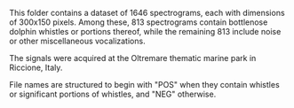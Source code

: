 This folder contains a dataset of 1646 spectrograms, each with dimensions of 300x150 pixels. Among these, 813 spectrograms contain bottlenose dolphin whistles or portions thereof, while the remaining 813 include noise or other miscellaneous vocalizations.

The signals were acquired at the Oltremare thematic marine park in Riccione, Italy.

File names are structured to begin with "POS" when they contain whistles or significant portions of whistles, and "NEG" otherwise.
